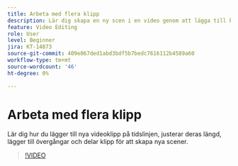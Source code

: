 ```yaml
---
title: Arbeta med flera klipp
description: Lär dig skapa en ny scen i en video genom att lägga till klipp på tidslinjen
feature: Video Editing
role: User
level: Beginner
jira: KT-14873
source-git-commit: 409e067ded1abd3bdf5b7bedc7616112b4589a60
workflow-type: tm+mt
source-wordcount: '46'
ht-degree: 0%

---
```


# Arbeta med flera klipp

Lär dig hur du lägger till nya videoklipp på tidslinjen, justerar deras längd, lägger till övergångar och delar klipp för att skapa nya scener.

>[!VIDEO](https://video.tv.adobe.com/v/3427091?quality=12&learn=on&hidetitle=true)
